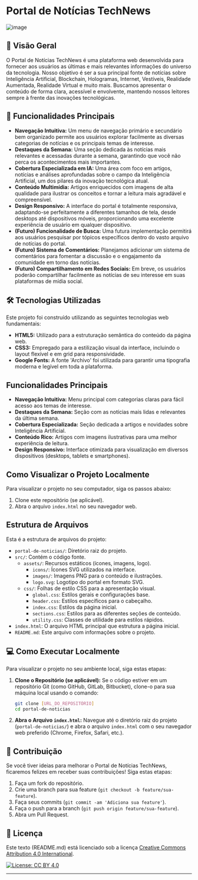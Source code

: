 # Portal de Notícias TechNews

![image](https://github.com/user-attachments/assets/d663862b-562e-4998-8644-f35d403b8c62)

## 🌟 Visão Geral

O Portal de Notícias TechNews é uma plataforma web desenvolvida para fornecer aos usuários as últimas e mais relevantes informações do universo da tecnologia. Nosso objetivo é ser a sua principal fonte de notícias sobre Inteligência Artificial, Blockchain, Hologramas, Internet, Vestíveis, Realidade Aumentada, Realidade Virtual e muito mais. Buscamos apresentar o conteúdo de forma clara, acessível e envolvente, mantendo nossos leitores sempre à frente das inovações tecnológicas.

## 🚀 Funcionalidades Principais

* **Navegação Intuitiva:** Um menu de navegação primário e secundário bem organizado permite aos usuários explorar facilmente as diversas categorias de notícias e os principais temas de interesse.
* **Destaques da Semana:** Uma seção dedicada às notícias mais relevantes e acessadas durante a semana, garantindo que você não perca os acontecimentos mais importantes.
* **Cobertura Especializada em IA:** Uma área com foco em artigos, notícias e análises aprofundadas sobre o campo da Inteligência Artificial, um dos pilares da inovação tecnológica atual.
* **Conteúdo Multimídia:** Artigos enriquecidos com imagens de alta qualidade para ilustrar os conceitos e tornar a leitura mais agradável e compreensível.
* **Design Responsivo:** A interface do portal é totalmente responsiva, adaptando-se perfeitamente a diferentes tamanhos de tela, desde desktops até dispositivos móveis, proporcionando uma excelente experiência de usuário em qualquer dispositivo.
* **(Futuro) Funcionalidade de Busca:** Uma futura implementação permitirá aos usuários pesquisar por tópicos específicos dentro do vasto arquivo de notícias do portal.
* **(Futuro) Sistema de Comentários:** Planejamos adicionar um sistema de comentários para fomentar a discussão e o engajamento da comunidade em torno das notícias.
* **(Futuro) Compartilhamento em Redes Sociais:** Em breve, os usuários poderão compartilhar facilmente as notícias de seu interesse em suas plataformas de mídia social.

## 🛠️ Tecnologias Utilizadas

Este projeto foi construído utilizando as seguintes tecnologias web fundamentais:

* **HTML5:** Utilizado para a estruturação semântica do conteúdo da página web.
* **CSS3:** Empregado para a estilização visual da interface, incluindo o layout flexível e em grid para responsividade.
* **Google Fonts:** A fonte 'Archivo' foi utilizada para garantir uma tipografia moderna e legível em toda a plataforma.

## Funcionalidades Principais

* **Navegação Intuitiva:** Menu principal com categorias claras para fácil acesso aos temas de interesse.
* **Destaques da Semana:** Seção com as notícias mais lidas e relevantes da última semana.
* **Cobertura Especializada:** Seção dedicada a artigos e novidades sobre Inteligência Artificial.
* **Conteúdo Rico:** Artigos com imagens ilustrativas para uma melhor experiência de leitura.
* **Design Responsivo:** Interface otimizada para visualização em diversos dispositivos (desktops, tablets e smartphones).

## Como Visualizar o Projeto Localmente

Para visualizar o projeto no seu computador, siga os passos abaixo:

1.  Clone este repositório (se aplicável).
2.  Abra o arquivo `index.html` no seu navegador web.

## Estrutura de Arquivos

Esta é a estrutura de arquivos do projeto:

* `portal-de-noticias/`: Diretório raiz do projeto.
* `src/`: Contém o código fonte.
    * `assets/`: Recursos estáticos (ícones, imagens, logo).
        * `icons/`: Ícones SVG utilizados na interface.
        * `images/`: Imagens PNG para o conteúdo e ilustrações.
        * `logo.svg`: Logotipo do portal em formato SVG.
    * `css/`: Folhas de estilo CSS para a apresentação visual.
        * `global.css`: Estilos gerais e configurações base.
        * `header.css`: Estilos específicos para o cabeçalho.
        * `index.css`: Estilos da página inicial.
        * `sections.css`: Estilos para as diferentes seções de conteúdo.
        * `utility.css`: Classes de utilidade para estilos rápidos.
* `index.html`: O arquivo HTML principal que estrutura a página inicial.
* `README.md`: Este arquivo com informações sobre o projeto.

## 💻 Como Executar Localmente

Para visualizar o projeto no seu ambiente local, siga estas etapas:

1.  **Clone o Repositório (se aplicável):** Se o código estiver em um repositório Git (como GitHub, GitLab, Bitbucket), clone-o para sua máquina local usando o comando:
    ```bash
    git clone [URL_DO_REPOSITÓRIO]
    cd portal-de-noticias
    ```
2.  **Abra o Arquivo `index.html`:** Navegue até o diretório raiz do projeto (`portal-de-noticias/`) e abra o arquivo `index.html` com o seu navegador web preferido (Chrome, Firefox, Safari, etc.).

## 🤝 Contribuição

Se você tiver ideias para melhorar o Portal de Notícias TechNews, ficaremos felizes em receber suas contribuições! Siga estas etapas:

1.  Faça um fork do repositório.
2.  Crie uma branch para sua feature (`git checkout -b feature/sua-feature`).
3.  Faça seus commits (`git commit -am 'Adiciona sua feature'`).
4.  Faça o push para a branch (`git push origin feature/sua-feature`).
5.  Abra um Pull Request.

## 📜 Licença

Este texto (README.md) está licenciado sob a licença [Creative Commons Attribution 4.0 International](https://creativecommons.org/licenses/by/4.0/).

[![License: CC BY 4.0](https://licensebuttons.net/l/by/4.0/88x31.png)](https://creativecommons.org/licenses/by/4.0/)

---
